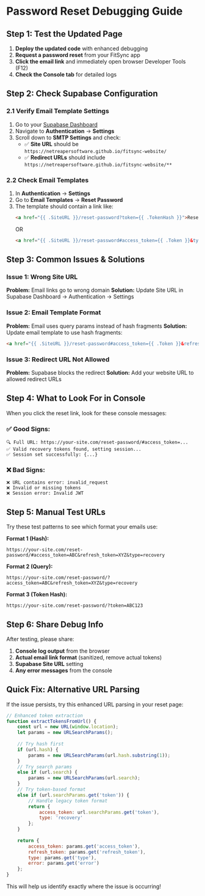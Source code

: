 # Password Reset Debugging Guide

## Step 1: Test the Updated Page

1. **Deploy the updated code** with enhanced debugging
2. **Request a password reset** from your FitSync app
3. **Click the email link** and immediately open browser Developer Tools (F12)
4. **Check the Console tab** for detailed logs

## Step 2: Check Supabase Configuration

### 2.1 Verify Email Template Settings

1. Go to your [Supabase Dashboard](https://supabase.com/dashboard)
2. Navigate to **Authentication** → **Settings**
3. Scroll down to **SMTP Settings** and check:
   - ✅ **Site URL** should be `https://netreapersoftware.github.io/fitsync-website/`
   - ✅ **Redirect URLs** should include `https://netreapersoftware.github.io/fitsync-website/**`

### 2.2 Check Email Templates

1. In **Authentication** → **Settings**
2. Go to **Email Templates** → **Reset Password**
3. The template should contain a link like:
   ```html
   <a href="{{ .SiteURL }}/reset-password?token={{ .TokenHash }}">Reset Password</a>
   ```
   OR
   ```html
   <a href="{{ .SiteURL }}/reset-password#access_token={{ .Token }}&type=recovery&expires_at={{ .TokenExpiresAt }}">Reset Password</a>
   ```

## Step 3: Common Issues & Solutions

### Issue 1: Wrong Site URL
**Problem:** Email links go to wrong domain
**Solution:** Update Site URL in Supabase Dashboard → Authentication → Settings

### Issue 2: Email Template Format
**Problem:** Email uses query params instead of hash fragments
**Solution:** Update email template to use hash fragments:
```html
<a href="{{ .SiteURL }}/reset-password#access_token={{ .Token }}&refresh_token={{ .RefreshToken }}&expires_at={{ .TokenExpiresAt }}&type=recovery">Reset Password</a>
```

### Issue 3: Redirect URL Not Allowed
**Problem:** Supabase blocks the redirect
**Solution:** Add your website URL to allowed redirect URLs

## Step 4: What to Look For in Console

When you click the reset link, look for these console messages:

### ✅ Good Signs:
```
🔍 Full URL: https://your-site.com/reset-password/#access_token=...
✅ Valid recovery tokens found, setting session...
✅ Session set successfully: {...}
```

### ❌ Bad Signs:
```
❌ URL contains error: invalid_request
❌ Invalid or missing tokens
❌ Session error: Invalid JWT
```

## Step 5: Manual Test URLs

Try these test patterns to see which format your emails use:

**Format 1 (Hash):**
```
https://your-site.com/reset-password/#access_token=ABC&refresh_token=XYZ&type=recovery
```

**Format 2 (Query):**
```
https://your-site.com/reset-password/?access_token=ABC&refresh_token=XYZ&type=recovery
```

**Format 3 (Token Hash):**
```
https://your-site.com/reset-password/?token=ABC123
```

## Step 6: Share Debug Info

After testing, please share:
1. **Console log output** from the browser
2. **Actual email link format** (sanitized, remove actual tokens)
3. **Supabase Site URL** setting
4. **Any error messages** from the console

## Quick Fix: Alternative URL Parsing

If the issue persists, try this enhanced URL parsing in your reset page:

```javascript
// Enhanced token extraction
function extractTokensFromUrl() {
    const url = new URL(window.location);
    let params = new URLSearchParams();
    
    // Try hash first
    if (url.hash) {
        params = new URLSearchParams(url.hash.substring(1));
    }
    // Try search params
    else if (url.search) {
        params = new URLSearchParams(url.search);
    }
    // Try token-based format
    else if (url.searchParams.get('token')) {
        // Handle legacy token format
        return {
            access_token: url.searchParams.get('token'),
            type: 'recovery'
        };
    }
    
    return {
        access_token: params.get('access_token'),
        refresh_token: params.get('refresh_token'),
        type: params.get('type'),
        error: params.get('error')
    };
}
```

This will help us identify exactly where the issue is occurring!